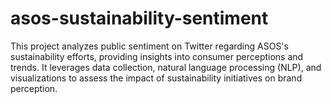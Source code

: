 # asos-sustainability-sentiment
This project analyzes public sentiment on Twitter regarding ASOS's sustainability efforts, providing insights into consumer perceptions and trends. It leverages data collection, natural language processing (NLP), and visualizations to assess the impact of sustainability initiatives on brand perception.
